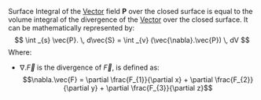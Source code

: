 Surface Integral of the [Vector](../../Maths/Vectors/Vector.md) field **P** over the closed surface is equal to the volume integral of the divergence of the [Vector](../../Maths/Vectors/Vector.md) over the closed surface. It can be mathematically represented by:
$$
\int _{s} \vec{P}. \, d\vec{S} = \int _{v} (\vec{\nabla}.\vec{P})  \, dV  
$$
Where:
- $\nabla.\vec{F}$ is the divergence of $\vec{F}$, is defined as:
  $$\nabla.\vec{F} = \partial \frac{F_{1}}{\partial x} + \partial \frac{F_{2}}{\partial y} + \partial \frac{F_{3}}{\partial z}$$
  